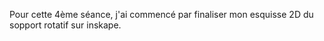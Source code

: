 

Pour cette 4ème séance, j'ai commencé par finaliser mon esquisse 2D du sopport rotatif sur inskape.
